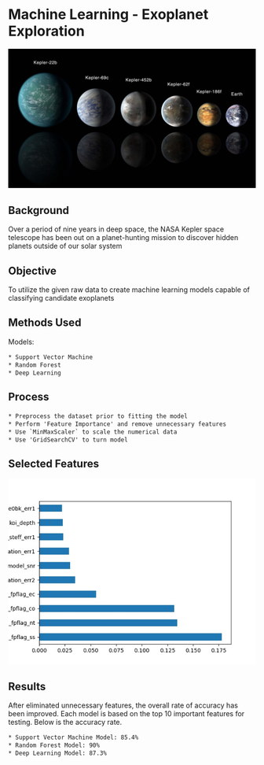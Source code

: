 # Machine Learning - Exoplanet Exploration

![exoplanets.jpg](Images/exoplanets.jpg)

## Background

Over a period of nine years in deep space, the NASA Kepler space telescope has been out on a planet-hunting mission to discover hidden planets outside of our solar system

## Objective

To utilize the given raw data to create machine learning models capable of classifying candidate exoplanets 

## Methods Used 

Models: 

	* Support Vector Machine
	* Random Forest
	* Deep Learning

## Process

	* Preprocess the dataset prior to fitting the model
	* Perform 'Feature Importance' and remove unnecessary features
	* Use `MinMaxScaler` to scale the numerical data
	* Use 'GridSearchCV' to turn model

## Selected Features 

![features.jpg](Images/features.jpg)


## Results

After eliminated unnecessary features, the overall rate of accuracy has been improved. Each model is based on the top 10 important features for testing.  Below is the accuracy rate. 

	* Support Vector Machine Model: 85.4%
	* Random Forest Model: 90%
	* Deep Learning Model: 87.3%


	 




